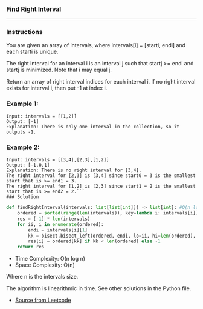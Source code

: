 ###  Find Right Interval

---
### Instructions

You are given an array of intervals, where intervals[i] = [starti, endi] and each starti is unique.

The right interval for an interval i is an interval j such that startj >= endi and startj is minimized. Note that i may equal j.

Return an array of right interval indices for each interval i. If no right interval exists for interval i, then put -1 at index i.
 
### Example 1:
```
Input: intervals = [[1,2]]
Output: [-1]
Explanation: There is only one interval in the collection, so it outputs -1.
```

### Example 2:
```
Input: intervals = [[3,4],[2,3],[1,2]]
Output: [-1,0,1]
Explanation: There is no right interval for [3,4].
The right interval for [2,3] is [3,4] since start0 = 3 is the smallest start that is >= end1 = 3.
The right interval for [1,2] is [2,3] since start1 = 2 is the smallest start that is >= end2 = 2.```
### Solution
```
```py
def findRightInterval(intervals: list[list[int]]) -> list[int]: #O(n log n )
    ordered = sorted(range(len(intervals)), key=lambda i: intervals[i])
    res = [-1] * len(intervals)
    for ii, i in enumerate(ordered):
        endi = intervals[i][1]
        kk = bisect.bisect_left(ordered, endi, lo=ii, hi=len(ordered), key=lambda j: intervals[j][0])
        res[i] = ordered[kk] if kk < len(ordered) else -1
    return res
```
* Time Complexity: O(n log n)
* Space Complexity: O(n) 

Where n is the intervals size.

The algorithm is linearithmic in time. 
See other solutions in the Python file.


* [Source from Leetcode](https://leetcode.com/problems/find-right-interval/description/)











